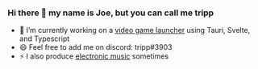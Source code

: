 ### Hi there 👋 my name is Joe, but you can call me tripp

- 🔭 I’m currently working on a [video game launcher](https://github.com/trippjoe/opengoal-launcher) using Tauri, Svelte, and Typescript
- 😄 Feel free to add me on discord: tripp#3903
- ⚡ I also produce [electronic music](https://clyp.it/u/tripp) sometimes
